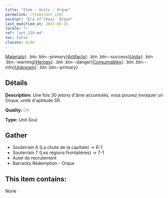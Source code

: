 ```yaml
---
title: "Item - Units - Orque"
permalink: /Items/unt_219/
excerpt: "Era of Chaos  Orque"
last_modified_at: 2021-03-25
locale: fr
ref: "unt_219.md"
toc: false
classes: wide
---
```

 [Materials](/fr/Items/){: .btn .btn--primary}[Artifacts](/fr/Items/Artifacts/){: .btn .btn--success}[Units](/fr/Items/Units/){: .btn .btn--warning}[Heroes](/fr/Items/Heroes/){: .btn .btn--danger}[Consumables](/fr/Items/Consumables/){: .btn .btn--info}[Unknown](/fr/Items/Unknown/){: .btn .btn--primary}

## Détails
 **Description:** Une fois 30 jetons d'âme accumulés, vous pouvez invoquer un Orque, unité d'aptitude SR.

 **Quality:** <span style="color: #DA70D6">OK</span>

 **Type:** Unit Soul

## Gather

*    Souterrain 6 (La chute de la capitale) -> 6-1 
*    Souterrain 7 (Les régions frontalières) -> 7-1 
*    Autel de recrutement 
*    Barracks Redemption - Orque 

## This item contains:

  None

